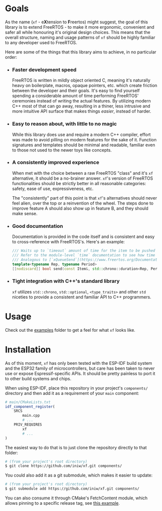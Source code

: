 # Goals
As the name (`xf` - e<b>X</b>tension to <b>F</b>reertos) might suggest, the goal of this library is to extend FreeRTOS - to make it more ergonomic, convenient and safer all while honouring it's original design choices. This means that the overall structure, naming and usage patterns of `xf` should be highly familiar to any developer used to FreeRTOS.

Here are some of the things that this library aims to achieve, in no particular order:
- ### Faster development speed
    FreeRTOS is written in mildly object oriented C, meaning it's naturally heavy on boilerplate, macros, opaque pointers, etc. which create friction between the developer and their goals. It's easy to find yourself spending a considerable amount of time performing FreeRTOS' ceremonies instead of writing the actual features. By utilizing modern C++ most of that can go away, resulting in a thiner, less intrusive and more intuitive API surface that makes things *easier*, instead of harder.

- ### Easy to reason about, with little to no magic
    While this library does use and require a modern C++ compiler, effort was made to avoid pilling on modern features for the sake of it. Function signatures and templates should be minimal and readable, familiar even to those not used to the newer toys like concepts.

- ### A consistently improved experience
    When met with the choice between a raw FreeRTOS "class" and it's `xf` alternative, it should be a no-brainer answer. `xf`'s version of FreeRTOS functionalities should be strictly better in all reasonable categories: safety, ease of use, expressiveness, etc.

    The "consistently" part of this point is that `xf`'s alternatives should never feel alien, over the top or a reinvention of the wheel. The steps done to improve feature A should also show up in feature B, and they should make sense.

- ### Good documentation
    Documentation is provided in the code itself and is consistent and easy to cross-reference with FreeRTOS's. Here's an example:
    ```cpp
    /// Waits up to `timeout` amount of time for the item to be pushed to the back of the queue and returns whether it successfully did so.
    /// Refer to the module-level `time` documentation to see how time is converted to FreeRTOS ticks.
    /// Analogous to [`xQueueSend`](https://www.freertos.org/Documentation/02-Kernel/04-API-references/06-Queues/03-xQueueSend).
    template<typename Rep, typename Period>
    [[nodiscard]] bool send(const Item&, std::chrono::duration<Rep, Period> timeout);
    ```

- ### Tight integration with C++'s standard library
    `xf` utilizes `std::chrono`, `std::optional`, `<type_traits>` and other `std` niceties to provide a consistent and familiar API to C++ programmers.

# Usage
Check out the [examples](./examples) folder to get a feel for what `xf` looks like.

# Installation
As of this moment, `xf` has only been tested with the ESP-IDF build system and the ESP32 family of microcontrollers, but care has been taken to never use or expose Espressif-specific APIs. It should be pretty painless to port it to other build systems and chips.

When using ESP-IDF, place this repository in your project's `components/` directory and then add it as a requirement of your `main` component:

```cmake
# main/CMakeLists.txt
idf_component_register(
    SRCS
        main.cpp
        # ...
    PRIV_REQUIRES
        xf
        # ...
)
```

The easiest way to do that is to just clone the repository directly to that folder:
```sh
# (from your project's root directory)
$ git clone https://github.com/iniw/xf.git components/
```

You could also add it as a git submodule, which makes it easier to update:
```sh
# (from your project's root directory)
$ git submodule add https://github.com/iniw/xf.git components/
```

You can also consume it through CMake's FetchContent module, which allows pinning to a specific release tag, see [this example](./examples/cmake-fetch-content/CMakeLists.txt).
